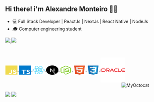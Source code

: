 ## Hi there! i'm Alexandre Monteiro 👨‍💻

- 💻 Full Stack Developer | ReactJs | NextJs | React Native | NodeJs
- 🎓 Computer engineering student

 <div>
  <a href="https://github.com/monteiro-alexandre">
  <img height="180em" src="https://github-readme-stats.vercel.app/api?username=monteiro-alexandre&show_icons=true&theme=dracula&include_all_commits=true&count_private=true"/>
  <img height="180em" src="https://github-readme-stats.vercel.app/api/top-langs/?username=monteiro-alexandre&layout=compact&langs_count=7&theme=dracula"/>
</div>

##

<div style="display: inline_block"><br>
  <img align="center" alt="Javascript" height="30" width="40" src="https://raw.githubusercontent.com/devicons/devicon/master/icons/javascript/javascript-plain.svg">

  <img align="center" alt="Typescript" height="30" width="40" src="https://raw.githubusercontent.com/devicons/devicon/master/icons/typescript/typescript-plain.svg">

  <img align="center" alt="React" height="30" width="40" src="https://raw.githubusercontent.com/devicons/devicon/master/icons/react/react-original.svg">

  <img align="center" alt="Next js" height="30" width="40" src="https://raw.githubusercontent.com/devicons/devicon/master/icons/nextjs/nextjs-original.svg">

  <img align="center" alt="NodeJs" height="30" width="40" src="https://raw.githubusercontent.com/devicons/devicon/master/icons/nodejs/nodejs-original.svg">

  <img align="center" alt="HTML" height="30" width="40" src="https://raw.githubusercontent.com/devicons/devicon/master/icons/html5/html5-original.svg">

  <img align="center" alt="CSS" height="30" width="40" src="https://raw.githubusercontent.com/devicons/devicon/master/icons/css3/css3-original.svg">  

  <img align="center" alt="HTML" height="80" width="80" src="https://raw.githubusercontent.com/devicons/devicon/master/icons/oracle/oracle-original.svg">

  <img align="right" width="128" height="128" src="https://github.com/monteiro-alexandre/monteiro-alexandre/blob/master/.github/my-octocat.png" alt="MyOctocat" />
</div>

##

<div>
  <a href = "mailto:alexandre.monteiro.bec@gmail.com"><img src="https://img.shields.io/badge/-Gmail-%23333?style=for-the-badge&logo=gmail&logoColor=white" target="_blank"></a>
  <a href="https://www.linkedin.com/in/monteiro-alexandre" target="_blank"><img src="https://img.shields.io/badge/-LinkedIn-%230077B5?style=for-the-badge&logo=linkedin&logoColor=white" target="_blank"></a> 
</div>